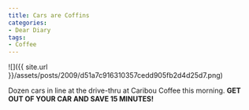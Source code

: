 ```yaml
---
title: Cars are Coffins
categories:
- Dear Diary
tags:
- Coffee
---
```


![]({{ site.url }}/assets/posts/2009/d51a7c916310357cedd905fb2d4d25d7.png)
  



Dozen cars in line at the drive-thru at Caribou Coffee this morning. **GET OUT OF YOUR CAR AND SAVE 15 MINUTES!**
